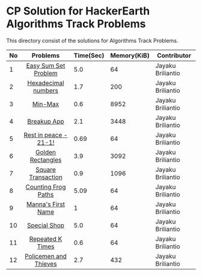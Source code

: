 # CP Solution for HackerEarth Algorithms Track Problems

This directory consist of the solutions for Algorithms Track Problems.

|**No**| **Problems**      | **Time(Sec)** | **Memory(KiB)** | **Contributor** |
| ---- |:-----------------:| -------- | ---------- | ----------------- |
| 1 | [Easy Sum Set Problem](./easy_sum_set_problem.py) | 5.0 | 64 | Jayaku Briliantio |
| 2 | [Hexadecimal numbers](./hexadecimal_numbers.c) | 1.7 | 200 | Jayaku Briliantio |
| 3 | [Min-Max](./min_max.py) | 0.6 | 8952 | Jayaku Briliantio |
| 4 | [Breakup App](./breakup_app.py) | 2.1 | 3448 | Jayaku Briliantio |
| 5 | [Rest in peace - 21-1!](./rest_in_peace_21_1.py) | 0.69 | 64 | Jayaku Briliantio |
| 6 | [Golden Rectangles](./golden_rectangles.py) | 3.9 | 3092 | Jayaku Briliantio |
| 7 | [Square Transaction](./square_transaction.cpp) | 0.9 | 1096 | Jayaku Briliantio |
| 8 | [Counting Frog Paths](./counting_frog_paths.c) | 5.09 | 64 | Jayaku Briliantio |
| 9 | [Manna's First Name](./manna_first_name.py) | 1 | 64 | Jayaku Briliantio |
| 10 | [Special Shop](./special_shop.c) | 5.0 | 64 | Jayaku Briliantio |
| 11 | [Repeated K Times](./repeated_k_times.c) | 0.6 | 64 | Jayaku Briliantio |
| 12 | [Policemen and Thieves](./policemen_and_thieves.cpp) | 2.7 | 432 | Jayaku Briliantio |